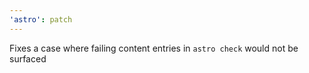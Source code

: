```yaml
---
'astro': patch
---
```


Fixes a case where failing content entries in `astro check` would not be surfaced

